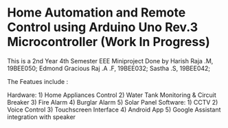 # Home Automation and Remote Control using Arduino Uno Rev.3 Microcontroller (Work In Progress)

This is a 2nd Year 4th Semester EEE Miniproject
Done by 
Harish Raja .M, 19BEE050;
Edmond Gracious Raj .A .F, 19BEE032;
Sastha .S, 19BEE042;

The Featues include :

Hardware:
	1) Home Appliances Control
	2) Water Tank Monitoring & Circuit Breaker 
	3) Fire Alarm
	4) Burglar Alarm
	5) Solar Panel
Software:
	1) CCTV
	2) Voice Control
	3) Touchscreen Interface
	4) Android App 
	5) Google Assistant integration with speaker
